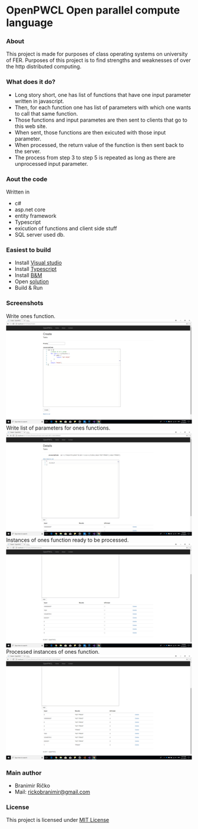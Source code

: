 # OpenPWCL Open parallel compute language
### About
This project is made for purposes of class operating systems on university of FER.
Purposes of this project is to find strengths and weaknesses of over the http distributed computing.

### What does it do?
* Long story short, one has list of functions that have one input parameter written in javascript.
* Then, for each function one has list of parameters with which one wants to call that same function. 
* Those functions and input parametes are then sent to clients that go to this web site.
* When sent, those functions are then exicuted with those input parameter.
* When processed, the return value of the function is then sent back to the server.
* The process from step 3 to step 5 is repeated as long as there are unprocessed input parameter.

### Aout the code
Written in 
* c#
*  asp.net core
*  entity framework
* Typescript
*  exicution of functions and client side stuff
* SQL server used db.


### Easiest to build
* Install [Visual studio](https://www.visualstudio.com/)
* Install [Typescript](https://www.typescriptlang.org/)
* Install [B&M](https://github.com/madskristensen/BundlerMinifier)
* Open [solution](src/OpenPWCL.sln)
* Build & Run
### Screenshots
Write ones function.
![Alt text](screenshots/01CodeInput.png)
Write list of parameters for ones functions.
![Alt text](screenshots/02ParametersInput.png)
Instances of ones function ready to be processed.
![Alt text](screenshots/03NotProcessedInputs.png)
Processed instances of ones function.
![Alt text](screenshots/04ProcessedInputs.png)

### Main author
* Branimir Ričko
* Mail: rickobranimir@gmail.com
 
### License
This project is licensed under [MIT License](LICENSE.md)
